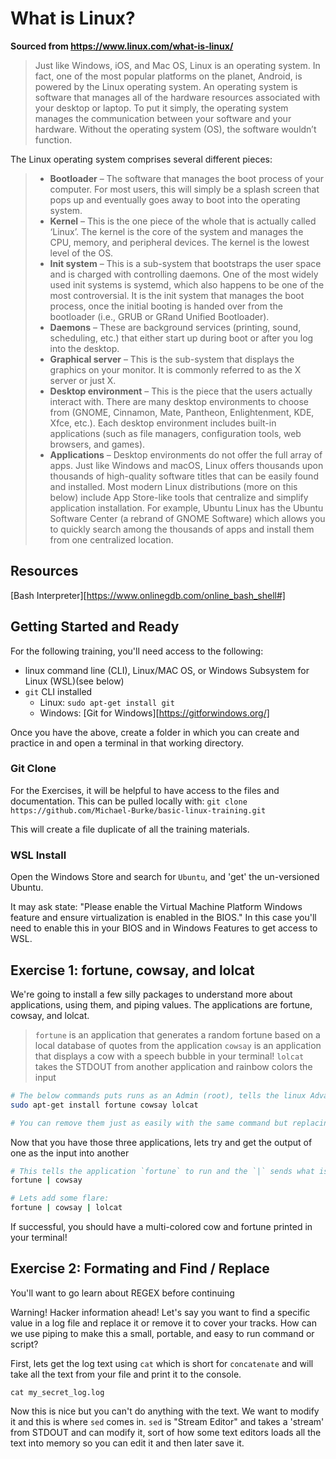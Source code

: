 # What is Linux?
 __Sourced from https://www.linux.com/what-is-linux/__

> Just like Windows, iOS, and Mac OS, Linux is an operating system. In fact, one of the most popular platforms on the planet, Android, is powered by the Linux operating system. An operating system is software that manages all of the hardware resources associated with your desktop or laptop. To put it simply, the operating system manages the communication between your software and your hardware. Without the operating system (OS), the software wouldn’t function.

The Linux operating system comprises several different pieces:

> - **Bootloader** –  The software that manages the boot process of your computer. For most users, this will simply be a splash screen that pops up and eventually goes away to boot into the operating system.
> - **Kernel** – This is the one piece of the whole that is actually called ‘Linux’. The kernel is the core of the system and manages the CPU, memory, and peripheral devices. The kernel is the lowest level of the OS.
> - **Init system** – This is a sub-system that bootstraps the user space and is charged with controlling daemons. One of the most widely used init systems is systemd, which also happens to be one of the most controversial. It is the init system that manages the boot process, once the initial booting is handed over from the bootloader (i.e., GRUB or GRand Unified Bootloader).
> - **Daemons** – These are background services (printing, sound, scheduling, etc.) that either start up during boot or after you log into the desktop.
> - **Graphical server** – This is the sub-system that displays the graphics on your monitor. It is commonly referred to as the X server or just X.
> - **Desktop environment** – This is the piece that the users actually interact with. There are many desktop environments to choose from (GNOME, Cinnamon, Mate, Pantheon, Enlightenment, KDE, Xfce, etc.). Each desktop environment includes built-in applications (such as file managers, configuration tools, web browsers, and games).
> - **Applications** – Desktop environments do not offer the full array of apps. Just like Windows and macOS, Linux offers thousands upon thousands of high-quality software titles that can be easily found and installed. Most modern Linux distributions (more on this below) include App Store-like tools that centralize and simplify application installation. For example, Ubuntu Linux has the Ubuntu Software Center (a rebrand of GNOME Software) which allows you to quickly search among the thousands of apps and install them from one centralized location.

## Resources

[Bash Interpreter][https://www.onlinegdb.com/online_bash_shell#]

## Getting Started and Ready

For the following training, you'll need access to the following:

- linux command line (CLI), Linux/MAC OS, or Windows Subsystem for Linux (WSL)(see below)
- `git` CLI installed
  - Linux: `sudo apt-get install git`
  - Windows: [Git for Windows][https://gitforwindows.org/]

Once you have the above, create a folder in which you can create and practice in and open a terminal in that working directory.

### Git Clone
For the Exercises, it will be helpful to have access to the files and documentation. This can be pulled locally with:
`git clone https://github.com/Michael-Burke/basic-linux-training.git`

This will create a file duplicate of all the training materials.

### WSL Install

Open the Windows Store and search for `Ubuntu`, and 'get' the un-versioned Ubuntu.

It may ask state: "Please enable the Virtual Machine Platform Windows feature and ensure virtualization is enabled in the BIOS." In this case you'll need to enable this in your BIOS and in Windows Features to get access to WSL.

## Exercise 1: fortune, cowsay, and lolcat

We're going to install a few silly packages to understand more about applications, using them, and piping values. The applications are fortune, cowsay, and lolcat.

> `fortune` is an application that generates a random fortune based on a local database of quotes from the application
> `cowsay` is an application that displays a cow with a speech bubble in your terminal!
> `lolcat` takes the STDOUT from another application and rainbow colors the input

```bash
# The below commands puts runs as an Admin (root), tells the linux Advanced Packaging Tool (APT) to `install` the three applications
sudo apt-get install fortune cowsay lolcat

# You can remove them just as easily with the same command but replacing `install` with `remove`
```

Now that you have those three applications, lets try and get the output of one as the input into another

```bash
# This tells the application `fortune` to run and the `|` sends what is generated, or the standard output (STDOUT) to the next application as an INPUT. Cowsay then takes the INPUT and uses it and prints to the console.
fortune | cowsay

# Lets add some flare:
fortune | cowsay | lolcat
```

If successful, you should have a multi-colored cow and fortune printed in your terminal!

## Exercise 2: Formating and Find / Replace

You'll want to go learn about REGEX before continuing

Warning! Hacker information ahead! Let's say you want to find a specific value in a log file and replace it or remove it to cover your tracks. How can we use piping to make this a small, portable, and easy to run command or script?

First, lets get the log text using `cat` which is short for `concatenate` and will take all the text from your file and print it to the console.

`cat my_secret_log.log`

Now this is nice but you can't do anything with the text. We want to modify it and this is where `sed` comes in. `sed` is "Stream Editor" and takes a 'stream' from STDOUT and can modify it, sort of how some text editors loads all the text into memory so you can edit it and then later save it.
